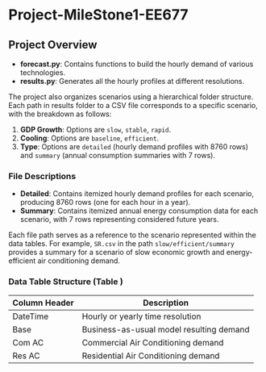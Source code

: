 # Project-MileStone1-EE677

## Project Overview


- **forecast.py**: Contains functions to build the hourly demand of various technologies.
- **results.py**: Generates all the hourly profiles at different resolutions.

The project also organizes scenarios using a hierarchical folder structure. Each path in results folder to a CSV file corresponds to a specific scenario, with the breakdown as follows:

1. **GDP Growth**: Options are `slow`, `stable`, `rapid`.
2. **Cooling**: Options are `baseline`, `efficient`.
3. **Type**: Options are `detailed` (hourly demand profiles with 8760 rows) and `summary` (annual consumption summaries with 7 rows).

### File Descriptions

- **Detailed**: Contains itemized hourly demand profiles for each scenario, producing 8760 rows (one for each hour in a year).
- **Summary**: Contains itemized annual energy consumption data for each scenario, with 7 rows representing considered future years.

Each file path serves as a reference to the scenario represented within the data tables. For example, `SR.csv` in the path `slow/efficient/summary` provides a summary for a scenario of slow economic growth and energy-efficient air conditioning demand.

### Data Table Structure (Table )

| Column Header | Description |
|---------------|-------------|
| DateTime      | Hourly or yearly time resolution |
| Base          | Business-as-usual model resulting demand |
| Com AC        | Commercial Air Conditioning demand |
| Res AC        | Residential Air Conditioning demand |


